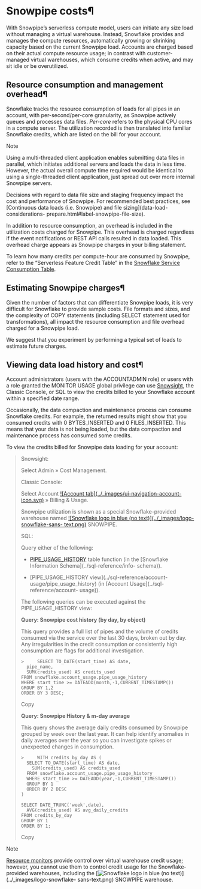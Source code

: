 # Snowpipe costs¶

With Snowpipe’s serverless compute model, users can initiate any size load
without managing a virtual warehouse. Instead, Snowflake provides and manages
the compute resources, automatically growing or shrinking capacity based on
the current Snowpipe load. Accounts are charged based on their actual compute
resource usage; in contrast with customer-managed virtual warehouses, which
consume credits when active, and may sit idle or be overutilized.

## Resource consumption and management overhead¶

Snowflake tracks the resource consumption of loads for all pipes in an
account, with per-second/per-core granularity, as Snowpipe actively queues and
processes data files. _Per-core_ refers to the physical CPU cores in a compute
server. The utilization recorded is then translated into familiar Snowflake
credits, which are listed on the bill for your account.

Note

Using a multi-threaded client application enables submitting data files in
parallel, which initiates additional servers and loads the data in less time.
However, the actual overall compute time required would be identical to using
a single-threaded client application, just spread out over more internal
Snowpipe servers.

Decisions with regard to data file size and staging frequency impact the cost
and performance of Snowpipe. For recommended best practices, see [Continuous
data loads (i.e. Snowpipe) and file sizing](data-load-considerations-
prepare.html#label-snowpipe-file-size).

In addition to resource consumption, an overhead is included in the
utilization costs charged for Snowpipe. This overhead is charged regardless if
the event notifications or REST API calls resulted in data loaded. This
overhead charge appears as Snowpipe charges in your billing statement.

To learn how many credits per compute-hour are consumed by Snowpipe, refer to
the “Serverless Feature Credit Table” in the [Snowflake Service Consumption
Table](https://www.snowflake.com/legal-files/CreditConsumptionTable.pdf).

## Estimating Snowpipe charges¶

Given the number of factors that can differentiate Snowpipe loads, it is very
difficult for Snowflake to provide sample costs. File formats and sizes, and
the complexity of COPY statements (including SELECT statement used for
transformations), all impact the resource consumption and file overhead
charged for a Snowpipe load.

We suggest that you experiment by performing a typical set of loads to
estimate future charges.

## Viewing data load history and cost¶

Account administrators (users with the ACCOUNTADMIN role) or users with a role
granted the MONITOR USAGE global privilege can use [Snowsight](ui-snowsight),
the Classic Console, or SQL to view the credits billed to your Snowflake
account within a specified date range.

Occasionally, the data compaction and maintenance process can consume
Snowflake credits. For example, the returned results might show that you
consumed credits with 0 BYTES_INSERTED and 0 FILES_INSERTED. This means that
your data is not being loaded, but the data compaction and maintenance process
has consumed some credits.

To view the credits billed for Snowpipe data loading for your account:

> Snowsight:
>  
>
> Select Admin » Cost Management.
>
> Classic Console:
>  
>
> Select Account [![Account tab](../_images/ui-navigation-account-
> icon.svg)](../_images/ui-navigation-account-icon.svg) » Billing & Usage.
>
> Snowpipe utilization is shown as a special Snowflake-provided warehouse
> named [![Snowflake logo in blue \(no text\)](../_images/logo-snowflake-sans-
> text.png)](../_images/logo-snowflake-sans-text.png) SNOWPIPE.
>
> SQL:
>  
>
> Query either of the following:
>
>   * [PIPE_USAGE_HISTORY](../sql-reference/functions/pipe_usage_history)
> table function (in the [Snowflake Information Schema](../sql-reference/info-
> schema)).
>
>   * [PIPE_USAGE_HISTORY view](../sql-reference/account-
> usage/pipe_usage_history) (in [Account Usage](../sql-reference/account-
> usage)).
>
> The following queries can be executed against the PIPE_USAGE_HISTORY view:
>
> **Query: Snowpipe cost history (by day, by object)**
>
> This query provides a full list of pipes and the volume of credits consumed
> via the service over the last 30 days, broken out by day. Any irregularities
> in the credit consumption or consistently high consumption are flags for
> additional investigation.
>  
>     >     SELECT TO_DATE(start_time) AS date,
>       pipe_name,
>       SUM(credits_used) AS credits_used
>     FROM snowflake.account_usage.pipe_usage_history
>     WHERE start_time >= DATEADD(month,-1,CURRENT_TIMESTAMP())
>     GROUP BY 1,2
>     ORDER BY 3 DESC;
>  
>
> Copy
>
> **Query: Snowpipe History & m-day average**
>
> This query shows the average daily credits consumed by Snowpipe grouped by
> week over the last year. It can help identify anomalies in daily averages
> over the year so you can investigate spikes or unexpected changes in
> consumption.
>  
>     >     WITH credits_by_day AS (
>       SELECT TO_DATE(start_time) AS date,
>         SUM(credits_used) AS credits_used
>       FROM snowflake.account_usage.pipe_usage_history
>       WHERE start_time >= DATEADD(year,-1,CURRENT_TIMESTAMP())
>       GROUP BY 1
>       ORDER BY 2 DESC
>     )
>  
>     SELECT DATE_TRUNC('week',date),
>       AVG(credits_used) AS avg_daily_credits
>     FROM credits_by_day
>     GROUP BY 1
>     ORDER BY 1;
>  
>
> Copy
>
>

Note

[Resource monitors](resource-monitors) provide control over virtual warehouse
credit usage; however, you cannot use them to control credit usage for the
Snowflake-provided warehouses, including the [![Snowflake logo in blue \(no
text\)](../_images/logo-snowflake-sans-text.png)](../_images/logo-snowflake-
sans-text.png) SNOWPIPE warehouse.

